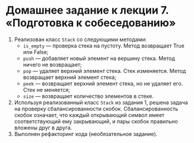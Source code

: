# Домашнее задание к лекции 7. «Подготовка к собеседованию»

1. Реализован класс ```Stack``` со следующими методами:
   - ```is_empty``` — проверка стека на пустоту. Метод возвращает True или False;
   - ```push``` — добавляет новый элемент на вершину стека. Метод ничего не возвращает;
   - ```pop``` — удаляет верхний элемент стека. Стек изменяется. Метод возвращает верхний элемент стека;
   - ```peek``` — возвращает верхний элемент стека, но не удаляет его. Стек не меняется;
   - ```size``` — возвращает количество элементов в стеке.
2. Используя реализованный класс ```Stack``` из задания 1, решена задача на проверку сбалансированности скобок. Сбалансированность скобок означает, что каждый открывающий символ имеет соответствующий ему закрывающий, и пары скобок правильно вложены друг в друга.
3. Выполнен рефакторинг кода (необязательное задание).
